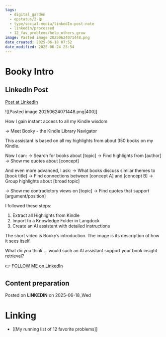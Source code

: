 ```yaml
---
tags:
  - digital_garden
  - epstatus/2-🪴
  - type/social-media/linkedIn-post-note
  - linkedin/processed
  - 12_fav_problems/help_others_grow
image: Pasted image 20250624071448.png
date_created: 2025-06-18 07:52
date_modified: 2025-06-24 23:54
---
```

# Booky Intro

## LinkedIn Post

[Post at LinkedIn]( https://www.linkedin.com/posts/sebastiankamilli_how-i-gain-instant-access-to-all-my-kindle-activity-7340982649215209472-TMqO?utm_source=share&utm_medium=member_desktop&rcm=ACoAAA1M1pkBgWCYPhT45EpfLiHzViQqRWNCIv4)

![[Pasted image 20250624071448.png|400]]

How I gain instant access to all my Kindle wisdom

→ Meet Booky - the Kindle Library Navigator

This assistant is based on all my highlights from about 350 books on my Kindle.

Now I can:
→ Search for books about [topic]
→ Find highlights from [author]
→ Show me quotes about [concept]

And even more advanced, I ask:
→ What books discuss similar themes to [book title]
→ Find connections between [concept A] and [concept B]
→ Group highlights about [broad topic]

→ Show me contradictory views on [topic]
→ Find quotes that support [argument/position]

I followed these steps:
1) Extract all Highlights from Kindle
2) Import to a Knowledge Folder in Langdock
3) Create an AI assistant with detailed instructions

The short video is Booky’s introduction.
The image is its description of how it sees itself.

What do you think ... would such an AI assistant support your book insight retrieval?

👉 [FOLLOW ME on LinkedIn](https://www.linkedin.com/comm/mynetwork/discovery-see-all?usecase=PEOPLE_FOLLOWS&followMember=sebastiankamilli)

## Content preparation

Posted on **LINKEDIN** on 2025-06-18_Wed

# Linking

+ [[My running list of 12 favorite problems]]